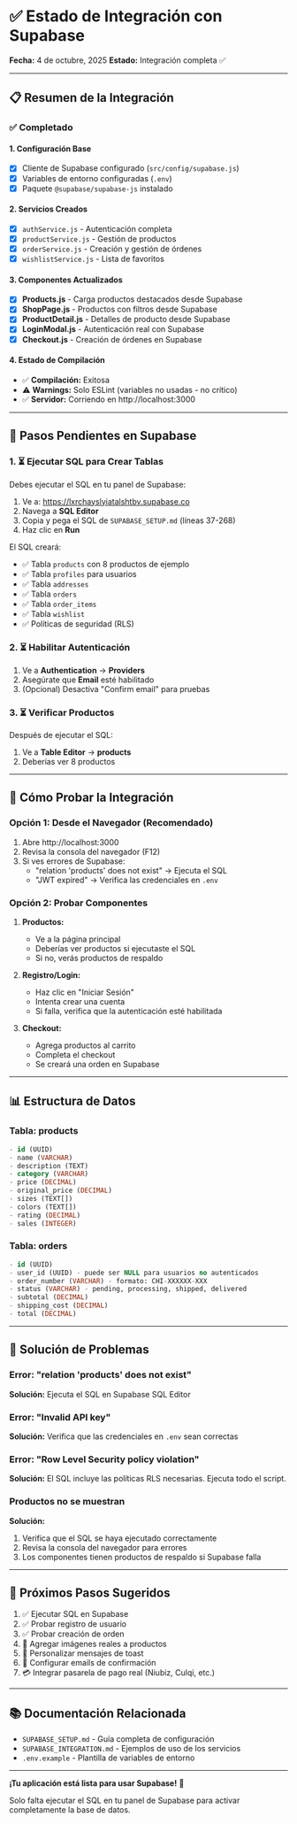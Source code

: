 # ✅ Estado de Integración con Supabase

**Fecha:** 4 de octubre, 2025
**Estado:** Integración completa ✅

---

## 📋 Resumen de la Integración

### ✅ Completado

#### 1. Configuración Base
- [x] Cliente de Supabase configurado (`src/config/supabase.js`)
- [x] Variables de entorno configuradas (`.env`)
- [x] Paquete `@supabase/supabase-js` instalado

#### 2. Servicios Creados
- [x] `authService.js` - Autenticación completa
- [x] `productService.js` - Gestión de productos
- [x] `orderService.js` - Creación y gestión de órdenes
- [x] `wishlistService.js` - Lista de favoritos

#### 3. Componentes Actualizados
- [x] **Products.js** - Carga productos destacados desde Supabase
- [x] **ShopPage.js** - Productos con filtros desde Supabase
- [x] **ProductDetail.js** - Detalles de producto desde Supabase
- [x] **LoginModal.js** - Autenticación real con Supabase
- [x] **Checkout.js** - Creación de órdenes en Supabase

#### 4. Estado de Compilación
- ✅ **Compilación:** Exitosa
- ⚠️ **Warnings:** Solo ESLint (variables no usadas - no crítico)
- ✅ **Servidor:** Corriendo en http://localhost:3000

---

## 🔧 Pasos Pendientes en Supabase

### 1. ⏳ Ejecutar SQL para Crear Tablas

Debes ejecutar el SQL en tu panel de Supabase:

1. Ve a: https://lxrchayslyiatalshtbv.supabase.co
2. Navega a **SQL Editor**
3. Copia y pega el SQL de `SUPABASE_SETUP.md` (líneas 37-268)
4. Haz clic en **Run**

El SQL creará:
- ✅ Tabla `products` con 8 productos de ejemplo
- ✅ Tabla `profiles` para usuarios
- ✅ Tabla `addresses`
- ✅ Tabla `orders`
- ✅ Tabla `order_items`
- ✅ Tabla `wishlist`
- ✅ Políticas de seguridad (RLS)

### 2. ⏳ Habilitar Autenticación

1. Ve a **Authentication** → **Providers**
2. Asegúrate que **Email** esté habilitado
3. (Opcional) Desactiva "Confirm email" para pruebas

### 3. ⏳ Verificar Productos

Después de ejecutar el SQL:
1. Ve a **Table Editor** → **products**
2. Deberías ver 8 productos

---

## 🧪 Cómo Probar la Integración

### Opción 1: Desde el Navegador (Recomendado)

1. Abre http://localhost:3000
2. Revisa la consola del navegador (F12)
3. Si ves errores de Supabase:
   - "relation 'products' does not exist" → Ejecuta el SQL
   - "JWT expired" → Verifica las credenciales en `.env`

### Opción 2: Probar Componentes

1. **Productos:**
   - Ve a la página principal
   - Deberías ver productos si ejecutaste el SQL
   - Si no, verás productos de respaldo

2. **Registro/Login:**
   - Haz clic en "Iniciar Sesión"
   - Intenta crear una cuenta
   - Si falla, verifica que la autenticación esté habilitada

3. **Checkout:**
   - Agrega productos al carrito
   - Completa el checkout
   - Se creará una orden en Supabase

---

## 📊 Estructura de Datos

### Tabla: products
```sql
- id (UUID)
- name (VARCHAR)
- description (TEXT)
- category (VARCHAR)
- price (DECIMAL)
- original_price (DECIMAL)
- sizes (TEXT[])
- colors (TEXT[])
- rating (DECIMAL)
- sales (INTEGER)
```

### Tabla: orders
```sql
- id (UUID)
- user_id (UUID) - puede ser NULL para usuarios no autenticados
- order_number (VARCHAR) - formato: CHI-XXXXXX-XXX
- status (VARCHAR) - pending, processing, shipped, delivered
- subtotal (DECIMAL)
- shipping_cost (DECIMAL)
- total (DECIMAL)
```

---

## 🚨 Solución de Problemas

### Error: "relation 'products' does not exist"
**Solución:** Ejecuta el SQL en Supabase SQL Editor

### Error: "Invalid API key"
**Solución:** Verifica que las credenciales en `.env` sean correctas

### Error: "Row Level Security policy violation"
**Solución:** El SQL incluye las políticas RLS necesarias. Ejecuta todo el script.

### Productos no se muestran
**Solución:**
1. Verifica que el SQL se haya ejecutado correctamente
2. Revisa la consola del navegador para errores
3. Los componentes tienen productos de respaldo si Supabase falla

---

## 📝 Próximos Pasos Sugeridos

1. ✅ Ejecutar SQL en Supabase
2. ✅ Probar registro de usuario
3. ✅ Probar creación de orden
4. 📸 Agregar imágenes reales a productos
5. 🎨 Personalizar mensajes de toast
6. 📧 Configurar emails de confirmación
7. 💳 Integrar pasarela de pago real (Niubiz, Culqi, etc.)

---

## 📚 Documentación Relacionada

- `SUPABASE_SETUP.md` - Guía completa de configuración
- `SUPABASE_INTEGRATION.md` - Ejemplos de uso de los servicios
- `.env.example` - Plantilla de variables de entorno

---

**¡Tu aplicación está lista para usar Supabase!** 🎉

Solo falta ejecutar el SQL en tu panel de Supabase para activar completamente la base de datos.

